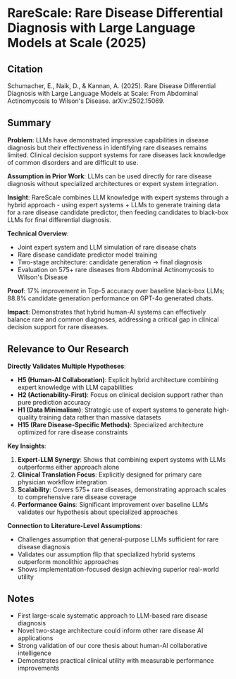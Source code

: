 # RareScale: Rare Disease Differential Diagnosis with Large Language Models at Scale (2025)

## Citation
Schumacher, E., Naik, D., & Kannan, A. (2025). Rare Disease Differential Diagnosis with Large Language Models at Scale: From Abdominal Actinomycosis to Wilson's Disease. arXiv:2502.15069.

## Summary

**Problem**: LLMs have demonstrated impressive capabilities in disease diagnosis but their effectiveness in identifying rare diseases remains limited. Clinical decision support systems for rare diseases lack knowledge of common disorders and are difficult to use.

**Assumption in Prior Work**: LLMs can be used directly for rare disease diagnosis without specialized architectures or expert system integration.

**Insight**: RareScale combines LLM knowledge with expert systems through a hybrid approach - using expert systems + LLMs to generate training data for a rare disease candidate predictor, then feeding candidates to black-box LLMs for final differential diagnosis.

**Technical Overview**: 
- Joint expert system and LLM simulation of rare disease chats
- Rare disease candidate predictor model training 
- Two-stage architecture: candidate generation → final diagnosis
- Evaluation on 575+ rare diseases from Abdominal Actinomycosis to Wilson's Disease

**Proof**: 17% improvement in Top-5 accuracy over baseline black-box LLMs; 88.8% candidate generation performance on GPT-4o generated chats.

**Impact**: Demonstrates that hybrid human-AI systems can effectively balance rare and common diagnoses, addressing a critical gap in clinical decision support for rare diseases.

## Relevance to Our Research

**Directly Validates Multiple Hypotheses**:
- **H5 (Human-AI Collaboration)**: Explicit hybrid architecture combining expert knowledge with LLM capabilities
- **H2 (Actionability-First)**: Focus on clinical decision support rather than pure prediction accuracy
- **H1 (Data Minimalism)**: Strategic use of expert systems to generate high-quality training data rather than massive datasets
- **H15 (Rare Disease-Specific Methods)**: Specialized architecture optimized for rare disease constraints

**Key Insights**:
1. **Expert-LLM Synergy**: Shows that combining expert systems with LLMs outperforms either approach alone
2. **Clinical Translation Focus**: Explicitly designed for primary care physician workflow integration
3. **Scalability**: Covers 575+ rare diseases, demonstrating approach scales to comprehensive rare disease coverage
4. **Performance Gains**: Significant improvement over baseline LLMs validates our hypothesis about specialized approaches

**Connection to Literature-Level Assumptions**:
- Challenges assumption that general-purpose LLMs sufficient for rare disease diagnosis
- Validates our assumption flip that specialized hybrid systems outperform monolithic approaches
- Shows implementation-focused design achieving superior real-world utility

## Notes
- First large-scale systematic approach to LLM-based rare disease diagnosis
- Novel two-stage architecture could inform other rare disease AI applications
- Strong validation of our core thesis about human-AI collaborative intelligence
- Demonstrates practical clinical utility with measurable performance improvements
